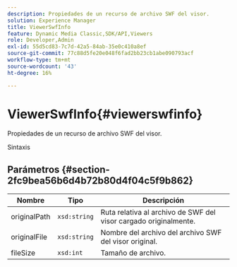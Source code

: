 ```yaml
---
description: Propiedades de un recurso de archivo SWF del visor.
solution: Experience Manager
title: ViewerSwfInfo
feature: Dynamic Media Classic,SDK/API,Viewers
role: Developer,Admin
exl-id: 55d5cd83-7c7d-42a5-84ab-35e0c410a8ef
source-git-commit: 77c88d5fe20e048f6fad2bb23cb1abe090793acf
workflow-type: tm+mt
source-wordcount: '43'
ht-degree: 16%

---
```


# ViewerSwfInfo{#viewerswfinfo}

Propiedades de un recurso de archivo SWF del visor.

Sintaxis

## Parámetros {#section-2fc9bea56b6d4b72b80d4f04c5f9b862}

| Nombre | Tipo | Descripción |
|---|---|---|
| originalPath | `xsd:string` | Ruta relativa al archivo de SWF del visor cargado originalmente. |
| originalFile | `xsd:string` | Nombre del archivo del archivo SWF del visor original. |
| fileSize | `xsd:int` | Tamaño de archivo. |
